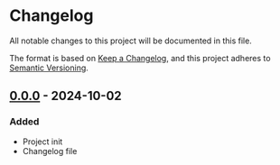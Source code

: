 # Changelog

All notable changes to this project will be documented in this file.

The format is based on [Keep a Changelog](https://keepachangelog.com/en/1.1.0/),
and this project adheres to [Semantic Versioning](https://semver.org/spec/v2.0.0.html).

## [0.0.0] - 2024-10-02

### Added

- Project init
- Changelog file

[0.0.0]: https://github.com/zachariahwatson/thispage/releases/tag/0.0.0
